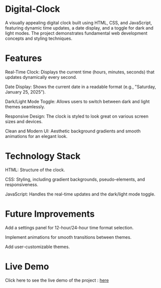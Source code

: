# Digital-Clock

A visually appealing digital clock built using HTML, CSS, and JavaScript, featuring dynamic time updates, a date display, and a toggle for dark and light modes. The project demonstrates fundamental web development concepts and styling techniques.

# Features
Real-Time Clock: Displays the current time (hours, minutes, seconds) that updates dynamically every second.

Date Display: Shows the current date in a readable format (e.g., "Saturday, January 25, 2025").

Dark/Light Mode Toggle: Allows users to switch between dark and light themes seamlessly.

Responsive Design: The clock is styled to look great on various screen sizes and devices.

Clean and Modern UI: Aesthetic background gradients and smooth animations for an elegant look.

# Technology Stack

HTML: Structure of the clock.

CSS: Styling, including gradient backgrounds, pseudo-elements, and responsiveness.

JavaScript: Handles the real-time updates and the dark/light mode toggle.

# Future Improvements

Add a settings panel for 12-hour/24-hour time format selection.

Implement animations for smooth transitions between themes.

Add user-customizable themes.

# Live Demo

Click here to see the live demo of the project : [here]()
